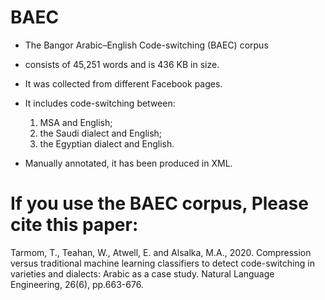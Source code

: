 # BAEC

* The Bangor Arabic–English Code-switching (BAEC) corpus
* consists of 45,251 words and is 436 KB in size.
* It was collected from different Facebook pages.
* It includes code-switching between: 
  1. MSA and English; 
  2. the Saudi dialect and English;
  3.  the Egyptian dialect and English.
  
 * Manually annotated, it has been produced in XML.
 
 
 # If you use the BAEC corpus, Please cite this paper:
 Tarmom, T., Teahan, W., Atwell, E. and Alsalka, M.A., 2020. Compression versus traditional machine learning classifiers to detect code-switching in varieties and dialects: Arabic as a case study. Natural Language Engineering, 26(6), pp.663-676.

